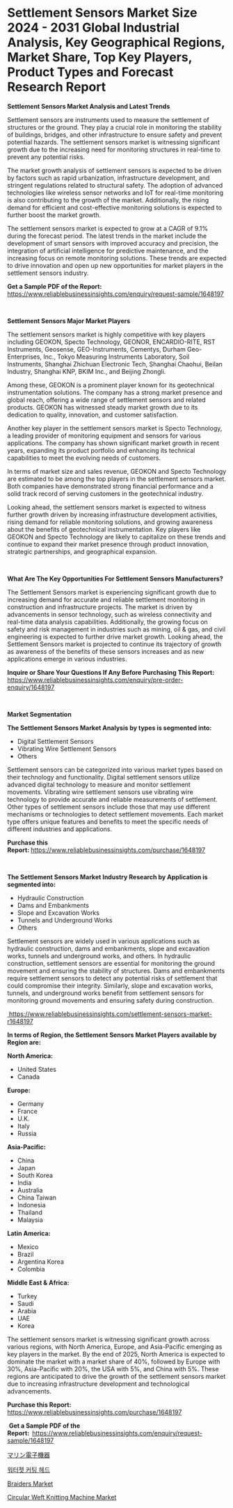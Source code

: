 <p><h1>Settlement Sensors Market Size 2024 - 2031 Global Industrial Analysis, Key Geographical Regions, Market Share, Top Key Players, Product Types and Forecast Research Report</h1></p><p><strong>Settlement Sensors Market Analysis and Latest Trends</strong></p>
<p><p>Settlement sensors are instruments used to measure the settlement of structures or the ground. They play a crucial role in monitoring the stability of buildings, bridges, and other infrastructure to ensure safety and prevent potential hazards. The settlement sensors market is witnessing significant growth due to the increasing need for monitoring structures in real-time to prevent any potential risks.</p><p>The market growth analysis of settlement sensors is expected to be driven by factors such as rapid urbanization, infrastructure development, and stringent regulations related to structural safety. The adoption of advanced technologies like wireless sensor networks and IoT for real-time monitoring is also contributing to the growth of the market. Additionally, the rising demand for efficient and cost-effective monitoring solutions is expected to further boost the market growth.</p><p>The settlement sensors market is expected to grow at a CAGR of 9.1% during the forecast period. The latest trends in the market include the development of smart sensors with improved accuracy and precision, the integration of artificial intelligence for predictive maintenance, and the increasing focus on remote monitoring solutions. These trends are expected to drive innovation and open up new opportunities for market players in the settlement sensors industry.</p></p>
<p><strong>Get a Sample PDF of the Report:&nbsp;</strong> <a href="https://www.reliablebusinessinsights.com/enquiry/request-sample/1648197">https://www.reliablebusinessinsights.com/enquiry/request-sample/1648197</a></p>
<p>&nbsp;</p>
<p><strong>Settlement Sensors Major Market Players</strong></p>
<p><p>The settlement sensors market is highly competitive with key players including GEOKON, Specto Technology, GEONOR, ENCARDIO-RITE, RST Instruments, Geosense, GEO-Instruments, Cementys, Durham Geo-Enterprises, Inc., Tokyo Measuring Instruments Laboratory, Soil Instruments, Shanghai Zhichuan Electronic Tech, Shanghai Chaohui, Beilan Industry, Shanghai KNP, BKIM Inc., and Beijing Zhongli.</p><p>Among these, GEOKON is a prominent player known for its geotechnical instrumentation solutions. The company has a strong market presence and global reach, offering a wide range of settlement sensors and related products. GEOKON has witnessed steady market growth due to its dedication to quality, innovation, and customer satisfaction.</p><p>Another key player in the settlement sensors market is Specto Technology, a leading provider of monitoring equipment and sensors for various applications. The company has shown significant market growth in recent years, expanding its product portfolio and enhancing its technical capabilities to meet the evolving needs of customers.</p><p>In terms of market size and sales revenue, GEOKON and Specto Technology are estimated to be among the top players in the settlement sensors market. Both companies have demonstrated strong financial performance and a solid track record of serving customers in the geotechnical industry.</p><p>Looking ahead, the settlement sensors market is expected to witness further growth driven by increasing infrastructure development activities, rising demand for reliable monitoring solutions, and growing awareness about the benefits of geotechnical instrumentation. Key players like GEOKON and Specto Technology are likely to capitalize on these trends and continue to expand their market presence through product innovation, strategic partnerships, and geographical expansion.</p></p>
<p>&nbsp;</p>
<p><strong>What Are The Key Opportunities For Settlement Sensors Manufacturers?</strong></p>
<p><p>The Settlement Sensors market is experiencing significant growth due to increasing demand for accurate and reliable settlement monitoring in construction and infrastructure projects. The market is driven by advancements in sensor technology, such as wireless connectivity and real-time data analysis capabilities. Additionally, the growing focus on safety and risk management in industries such as mining, oil & gas, and civil engineering is expected to further drive market growth. Looking ahead, the Settlement Sensors market is projected to continue its trajectory of growth as awareness of the benefits of these sensors increases and as new applications emerge in various industries.</p></p>
<p><strong>Inquire or Share Your Questions If Any Before Purchasing This Report:</strong> <a href="https://www.reliablebusinessinsights.com/enquiry/pre-order-enquiry/1648197">https://www.reliablebusinessinsights.com/enquiry/pre-order-enquiry/1648197</a></p>
<p>&nbsp;</p>
<p><strong>Market Segmentation</strong></p>
<p><strong>The Settlement Sensors Market Analysis by types is segmented into:</strong></p>
<p><ul><li>Digital Settlement Sensors</li><li>Vibrating Wire Settlement Sensors</li><li>Others</li></ul></p>
<p><p>Settlement sensors can be categorized into various market types based on their technology and functionality. Digital settlement sensors utilize advanced digital technology to measure and monitor settlement movements. Vibrating wire settlement sensors use vibrating wire technology to provide accurate and reliable measurements of settlement. Other types of settlement sensors include those that may use different mechanisms or technologies to detect settlement movements. Each market type offers unique features and benefits to meet the specific needs of different industries and applications.</p></p>
<p><strong>Purchase this Report:&nbsp;</strong><a href="https://www.reliablebusinessinsights.com/purchase/1648197">https://www.reliablebusinessinsights.com/purchase/1648197</a></p>
<p>&nbsp;</p>
<p><strong>The Settlement Sensors Market Industry Research by Application is segmented into:</strong></p>
<p><ul><li>Hydraulic Construction</li><li>Dams and Embankments</li><li>Slope and Excavation Works</li><li>Tunnels and Underground Works</li><li>Others</li></ul></p>
<p><p>Settlement sensors are widely used in various applications such as hydraulic construction, dams and embankments, slope and excavation works, tunnels and underground works, and others. In hydraulic construction, settlement sensors are essential for monitoring the ground movement and ensuring the stability of structures. Dams and embankments require settlement sensors to detect any potential risks of settlement that could compromise their integrity. Similarly, slope and excavation works, tunnels, and underground works benefit from settlement sensors for monitoring ground movements and ensuring safety during construction.</p></p>
<p><a href="https://www.reliablebusinessinsights.com/settlement-sensors-market-r1648197">&nbsp;https://www.reliablebusinessinsights.com/settlement-sensors-market-r1648197</a></p>
<p><strong>In terms of Region, the Settlement Sensors Market Players available by Region are:</strong></p>
<p>
    <p> <strong> North America: </strong>
        <ul>
            <li>United States</li>
            <li>Canada</li>
        </ul>
        </p> 
    <p> <strong> Europe: </strong>
        <ul>
            <li>Germany</li>
            <li>France</li>
            <li>U.K.</li>
            <li>Italy</li>
            <li>Russia</li>
        </ul>
        </p> 
    <p> <strong> Asia-Pacific: </strong>
        <ul>
            <li>China</li>
            <li>Japan</li>
            <li>South Korea</li>
            <li>India</li>
            <li>Australia</li>
            <li>China Taiwan</li>
            <li>Indonesia</li>
            <li>Thailand</li>
            <li>Malaysia</li>
        </ul>
        </p> 
    <p> <strong> Latin America: </strong>
        <ul>
            <li>Mexico</li>
            <li>Brazil</li>
            <li>Argentina Korea</li>
            <li>Colombia</li>
        </ul>
        </p> 
    <p> <strong> Middle East & Africa: </strong>
        <ul>
            <li>Turkey</li>
            <li>Saudi</li>
            <li>Arabia</li>
            <li>UAE</li>
            <li>Korea</li>
        </ul>
    </p>
    </p>
<p><p>The settlement sensors market is witnessing significant growth across various regions, with North America, Europe, and Asia-Pacific emerging as key players in the market. By the end of 2025, North America is expected to dominate the market with a market share of 40%, followed by Europe with 30%, Asia-Pacific with 20%, the USA with 5%, and China with 5%. These regions are anticipated to drive the growth of the settlement sensors market due to increasing infrastructure development and technological advancements.</p></p>
<p><strong>Purchase this Report: </strong><a href="https://www.reliablebusinessinsights.com/purchase/1648197">https://www.reliablebusinessinsights.com/purchase/1648197</a></p>
<p>&nbsp;<strong>Get a Sample PDF of the Report:&nbsp;&nbsp;</strong><a href="https://www.reliablebusinessinsights.com/enquiry/request-sample/1648197">https://www.reliablebusinessinsights.com/enquiry/request-sample/1648197</a></p>
<p><strong></strong></p>
<p><p><a href="https://github.com/DayanaRunolfsdottir/Market-Research-Report-List-1/blob/main/8059254159889.md">マリン電子機器</a></p><p><a href="https://github.com/ThomasElmes2022/Market-Research-Report-List-1/blob/main/8848576171550.md">워터젯 커팅 헤드</a></p><p><a href="https://github.com/myacatherineblakecaczo9vcsw/Market-Research-Report-List-3/blob/main/braiders-market.md">Braiders Market</a></p><p><a href="https://github.com/irfadac/Market-Research-Report-List-4/blob/main/circular-weft-knitting-machine-market.md">Circular Weft Knitting Machine Market</a></p></p>